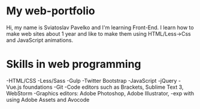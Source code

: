 # My web-portfolio

Hi, my name is Sviatoslav Pavelko and I'm learning Front-End.
I learn how to make web sites about 1 year and like to make them using HTML/Less->Css and JavaScript animations.

# Skills in web programming

-HTML/CSS
-Less/Sass
-Gulp
-Twitter Bootstrap
-JavaScript
-jQuery
-Vue.js foundations
-Git
-Code editors such as Brackets, Sublime Text 3, WebStorm
-Graphics editors: Adobe Photoshop, Adobe Illustrator,
-exp with using Adobe Assets and Avocode


